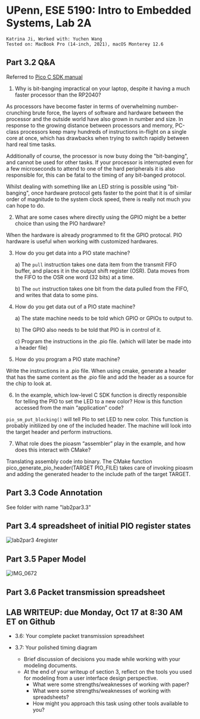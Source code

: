 # UPenn, ESE 5190: Intro to Embedded Systems, Lab 2A

    Katrina Ji, Worked with: Yuchen Wang
    Tested on: MacBook Pro (14-inch, 2021), macOS Monterey 12.6

## Part 3.2 Q&A 
Referred to [Pico C SDK manual](https://datasheets.raspberrypi.com/pico/raspberry-pi-pico-c-sdk.pdf)
1. Why is bit-banging impractical on your laptop, despite it having a much faster processor than the RP2040?

As processors have become faster in terms of overwhelming number-crunching brute force, the layers of software and hardware between the processor and the outside world have also grown in number and size. In response to the growing distance between processors and memory, PC-class processors keep many hundreds of instructions in-flight on a single core at once, which has drawbacks when trying to switch rapidly between hard real time tasks.

Additionally of course, the processor is now busy doing the "bit-banging", and cannot be used for other tasks. If your processor is interrupted even for a few microseconds to attend to one of the hard peripherals it is also responsible for, this can be fatal to the timing of any bit-banged protocol.

Whilst dealing with something like an LED string is possible using "bit-banging", once hardware protocol gets faster to the point that it is of similar order of magnitude to the system clock speed, there is really not much you can hope to do. 

2. What are some cases where directly using the GPIO might be a better choice than using the PIO hardware?

When the hardware is already programmed to fit the GPIO protocal. PIO hardware is useful when working with customized hardwares.

3. How do you get data into a PIO state machine?

   a) The `pull` instruction takes one data item from the transmit FIFO buffer, and places it in the output shift register (OSR). Data moves from the FIFO to the OSR one word (32 bits) at a time. 
   
   b) The `out` instruction takes one bit from the data pulled from the FIFO, and writes that data to some pins. 

4. How do you get data out of a PIO state machine?

   a) The state machine needs to be told which GPIO or GPIOs to output to.
   
   b) The GPIO also needs to be told that PIO is in control of it.
   
   c) Program the instructions in the .pio file. (which will later be made into a header file)

5. How do you program a PIO state machine?

Write the instructions in a .pio file. When using cmake, generate a header that has the same content as the .pio file and add the header as a source for the chip to look at.

6. In the example, which low-level C SDK function is directly responsible for telling the PIO to set the LED to a new color? How is this function accessed from the main “application” code?

`pio_sm_put_blocking()` will tell PIo to set LED to new color. This function is probably initilized by one of the included header. The machine will look into the target header and perform instructions.

7. What role does the pioasm “assembler” play in the example, and how does this interact with CMake?

Translating assembly code into binary. The CMake function pico_generate_pio_header(TARGET PIO_FILE) takes care of invoking pioasm and adding the generated header to the include path of the target TARGET.

## Part 3.3 Code Annotation
See folder with name "lab2par3.3"

## Part 3.4 spreadsheet of initial PIO register states

![lab2par3 4register](https://user-images.githubusercontent.com/114244957/196347625-b2e75b01-4c3d-48fa-9b5c-73efd9416e57.png)

## Part 3.5 Paper Model

![IMG_0672](https://user-images.githubusercontent.com/114244957/196542652-24f42f4e-b2a4-4f6f-b0e6-e3b21cad2705.jpg)

## Part 3.6 Packet transmission spreadsheet



## LAB WRITEUP: due Monday, Oct 17 at 8:30 AM ET on Github
- 3.6: Your complete packet transmission spreadsheet 
- 3.7: Your polished timing diagram

  - Brief discussion of decisions you made while working with your modeling documents.
  - At the end of your writeup of section 3, reflect on the tools you used for modeling from a user interface design perspective.
    - What were some strengths/weaknesses of working with paper?
    - What were some strengths/weaknesses of working with spreadsheets?
    - How might you approach this task using other tools available to you?
